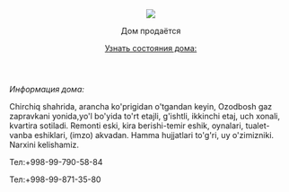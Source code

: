 <html>
    <body>
        <header>
            <div class="logo">
                <img src="/uploads/2021/03/ivanov_blog_logo_0_1614954643.svg"/>
            </div>
            <div class="heading">
              <p>Дом продаётся</p>
            </div>
            <div class="button">
                <a href="">Узнать состояния дома:</a>
            </div>
        </header>
        <main>
            <section class="posts">
                <article class="post">
                    <span><i>Информация дома:</i></span>
                    <p class="post-text">Chirchiq shahrida, arancha ko'prigidan o'tgandan keyin, Ozodbosh gaz zapravkani yonida,yo'l bo'yida to'rt etajli, g'ishtli, ikkinchi etaj, uch  xonali, kvartira sotiladi. Remonti eski, kira berishi-temir eshik, oynalari, tualet-vanba eshiklari, (imzo) akvadan. Hamma hujjatlari to'g'ri, uy o'zimizniki. Narxini kelishamiz.</p>
              </article>
            </section>
        </main>
    </body>
     <footer><p>Тел:+998-99-790-58-84</p>
             <p>Тел:+998-99-871-35-80</p>
     </footer>
</html>
